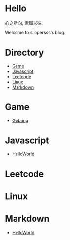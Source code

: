 # Hello

心之所向, 素履以往.

Welcome to slippersss's blog.

# Directory

* <a href="#Game">Game</a>  
* <a href="#Javascript">Javascript</a>  
* <a href="#Leetcode">Leetcode</a>  
* <a href="#Linux">Linux</a>  
* <a href="#Markdown">Markdown</a>

# <a id="Game"></a>Game

* [Gobang](Game/Gobang/Gobang.html)

# <a id="Javascript"></a>Javascript

* [HelloWorld](Javascript/HelloWorld)

# <a id="Leetcode"></a>Leetcode

# <a id="Linux"></a>Linux

# <a id="Markdown"></a>Markdown

* [HelloWorld](Markdown/HelloWorld)
